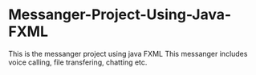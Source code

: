 # Messanger-Project-Using-Java-FXML
This is the messanger project using java FXML
This messanger includes voice calling, file transfering, chatting etc.
